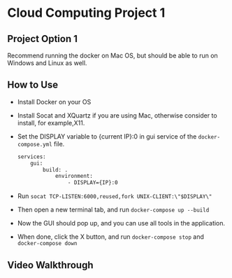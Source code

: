 # Cloud Computing Project 1



## Project Option 1

Recommend running the docker on Mac OS, but should be able to run on Windows and Linux as well.

## How to Use

- Install Docker on your OS
- Install Socat and XQuartz if you are using Mac, otherwise consider to install, for example,X11.
- Set the DISPLAY variable to {current IP}:0  in gui service of the `docker-compose.yml` file.

    ```bash
    services:
    	gui:
    		build: .
    			environment:
    				- DISPLAY={IP}:0
    ```

- Run `socat TCP-LISTEN:6000,reused,fork UNIX-CLIENT:\"$DISPLAY\"`
- Then open a new terminal tab, and run `docker-compose up --build`
- Now the GUI should pop up, and you can use all tools in the application.
- When done, click the X button, and run `docker-compose stop` and `docker-compose down`

## Video Walkthrough

